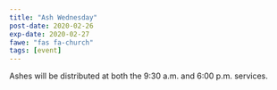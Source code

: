 ```yaml
---
title: "Ash Wednesday"
post-date: 2020-02-26
exp-date: 2020-02-27
fawe: "fas fa-church"
tags: [event]
---
```

Ashes will be distributed at both the 9:30 a.m. and 6:00 p.m. services.